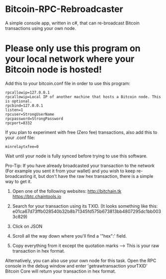 # Bitcoin-RPC-Rebroadcaster
A simple console app, written in c#, that can re-broadcast Bitcoin transactions using your own node.


# Please only use this program on your local network where your Bitcoin node is hosted! 
Add this to your bitcoin.conf file in order to use this program:
```server=1
rpcallowip=127.0.0.1
rpcallowip=Local IP of another machine that hosts a Bitcoin node. This is optional.
rpcbind=127.0.0.1
listen=1
rpcuser=StrongUserName
rpcpassword=StrongPassword
rpcport=8332
```
If you plan to experiment with free (Zero fee) transactions, also add this to your .conf file:
```
minrelaytxfee=0
```
Wait until your node is fully synced before trying to use this software.

Pro-Tip: If you have already broadcasted your transaction to the network (For example you sent it from your wallet) and you wish to keep re-broadcasting it, but don't have the raw hex transaction, there is a simple way to get it. 
1) Open one of the following websites:
http://bitchain.tk
https://btc.chaintools.io

2) Search for your transaction using its TXID. (It looks something like this: e01ca67d73ffb028540b32b8b71345fd575b673813bb4807295dc1bb0033c829)

3) Click on JSON

4) Scroll all the way down where you'll find a '"hex":' field.

5) Copy everything from it except the quotation marks --> This is your raw transaction in hex format.

Alternatively, you can also use your own node for this task. Open the RPC console in the debug window and enter 'getrawtransaction yourTXID' Bitcoin Core will return your transaction in hex format.
